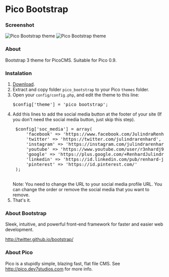 # Pico Bootstrap

### Screenshot
![Pico Bootstrap theme](http://renhard.net/github/pico_bootstrap/pico_bootstrap-header.png)
![Pico Bootstrap theme](http://renhard.net/github/pico_bootstrap/pico_bootstrap-footer.png)

### About
Bootstrap 3 theme for PicoCMS. Suitable for Pico 0.9.

### Instalation
1. [Download](https://github.com/julindra/pico_bootstrap/archive/master.zip).
2. Extract and copy folder `pico_bootstrap` to your Pico `themes` folder.
3. Open your `config/config.php`, and edit the theme to this line:
    <pre>$config['theme'] = 'pico_bootstrap';</pre>
4. Add this lines to add the social media button at the footer of your site (If you don't need the social media button, just skip this step).
    <pre>
    $config['soc_media'] = array(
        'facebook' => 'https://www.facebook.com/JulindraRenhard', 
        'twitter' => 'https://twitter.com/julindrarenhard',
    	'instagram' => 'https://instagram.com/julindrarenhard',
    	'youtube' => 'https://www.youtube.com/user/r3nhardj96',
    	'google' => 'https://plus.google.com/+RenhardJulindra',
    	'linkedin' => 'https://id.linkedin.com/pub/renhard-julindra-jacob/71/846/495',
    	'pinterest' => 'https://id.pinterest.com/'
    );
    </pre>
    Note: You need to change the URL to your social media profile URL. You can change the order or remove the social media that you want to remove. 
5. That's it.

### About Bootstrap
Sleek, intuitive, and powerful front-end framework for faster and easier web development.

http://twitter.github.io/bootstrap/


### About Pico
Pico is a stupidly simple, blazing fast, flat file CMS. See http://pico.dev7studios.com for more info.